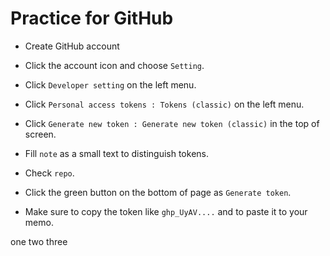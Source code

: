 # Practice for GitHub

- Create GitHub account

 - Click the account icon and choose `Setting`.

 - Click `Developer setting` on the left menu.

 - Click `Personal access tokens : Tokens (classic)` on the left menu.

 - Click `Generate new token : Generate new token (classic)` in the top of screen.

 - Fill `note` as a small text to distinguish tokens.

 - Check `repo`.

 - Click the green button on the bottom of page as `Generate token`.

 - Make sure to copy the token like `ghp_UyAV....` and to paste it to your memo.

 one two three